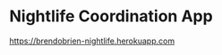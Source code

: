 # Nightlife Coordination App

<a href="https://brendobrien-nightlife.herokuapp.com">https://brendobrien-nightlife.herokuapp.com</a>